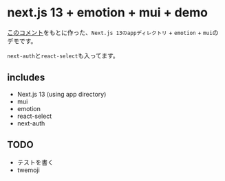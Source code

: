 # next.js 13 + emotion + mui + demo

[このコメント](https://github.com/emotion-js/emotion/issues/2928#issuecomment-1319747902)をもとに作った、`Next.js 13のappディレクトリ` + `emotion` + `mui`のデモです。

`next-auth`と`react-select`も入ってます。

## includes

- Next.js 13 (using app directory)
- mui
- emotion
- react-select
- next-auth

## TODO

- テストを書く
- twemoji